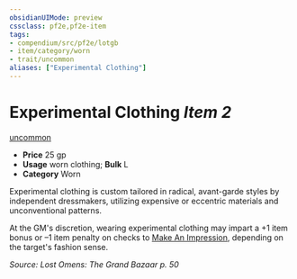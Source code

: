 ```yaml
---
obsidianUIMode: preview
cssclass: pf2e,pf2e-item
tags:
- compendium/src/pf2e/lotgb
- item/category/worn
- trait/uncommon
aliases: ["Experimental Clothing"]
---
```

# Experimental Clothing *Item 2*  
[uncommon](../../../Rules/traits/uncommon.md)  

- **Price** 25 gp
- **Usage** worn clothing; **Bulk** L
- **Category** Worn

Experimental clothing is custom tailored in radical, avant-garde styles by independent dressmakers, utilizing expensive or eccentric materials and unconventional patterns.

At the GM's discretion, wearing experimental clothing may impart a +1 item bonus or –1 item penalty on checks to [Make An Impression](../../../Rules/actions/make-an-impression.md), depending on the target's fashion sense.

*Source: Lost Omens: The Grand Bazaar p. 50*